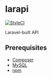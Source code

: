 # larapi

<a href="https://github.styleci.io/repos/193153689"><img src="https://github.styleci.io/repos/193153689/shield?branch=master" alt="StyleCI"></a>

Laravel-built API

## Prerequisites

- [Composer](https://getcomposer.org)
- [MySQL](https://mysql.com)
- [npm](https://npmjs.org)
